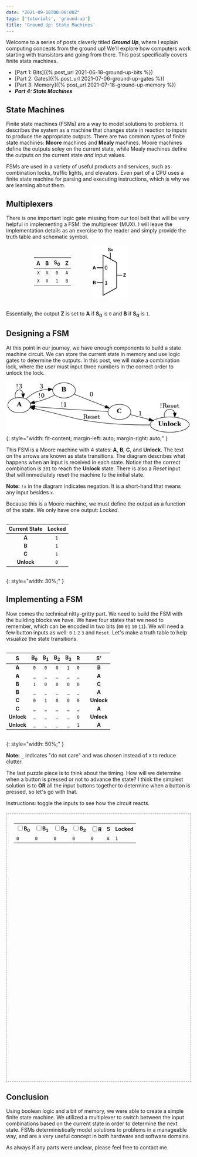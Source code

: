 ```yaml
---
date: "2021-09-18T00:00:00Z"
tags: ['tutorials', 'ground-up']
title: 'Ground Up: State Machines'
---
```


<script src="https://cdnjs.cloudflare.com/ajax/libs/paper.js/0.12.15/paper-full.min.js" integrity="sha512-ovjLI1ZcZe6bw+ImQ21r+sv8q/Vwob2kq7tFidK6E1LWfi0T4uobbmpfEU1//a9h9o5Kkt+MnMWf6rWlg0EiMw==" crossorigin="anonymous" referrerpolicy="no-referrer"></script>
<script type="text/javascript">
    window.globals = {};
    function updateState(checkbox, global) {
        window.globals[global] = checkbox.checked;
        window.globals.updateLock();
        updateTables();
    }
    function updateTables() {
        updateLockTable();
    }
    function updateLockTable() {
        var row = document.getElementById("lockTable").children[0].children[1].children;
        row[0].children[0].innerText = window.globals["lockB0"] ? "1" : "0";
        row[1].children[0].innerText = window.globals["lockB1"] ? "1" : "0";
        row[2].children[0].innerText = window.globals["lockB2"] ? "1" : "0";
        row[3].children[0].innerText = window.globals["lockB3"] ? "1" : "0";
        row[4].children[0].innerText = window.globals["lockR"] ? "1" : "0";
        row[5].children[0].innerText = window.globals["lockS"] || "A";
        row[6].children[0].innerText = window.globals["lockL"] || "1";
    }
    window.onload = function() {
        window.globals.updateLock();
        updateTables()
    }
</script>
<style type="text/css" media="all">
.gate {
    vertical-align: middle;
    width: unset;
}
p.gate {
    vertical-align: unset;
}
.table-div {
    vertical-align: middle;
}
.interactive {
    padding: 20px;
    margin: 20px auto;
    border: 1px dashed gray;
}
.table-div table {
    margin-bottom: 5px;
    margin-top: 5px;
}
table {
    margin: 30px auto;
}
#lock {
    width: 600px;
    height: 600px;
    display: inline-block;
    vertical-align: middle;
    margin-left: 40px;
}
</style>

Welcome to a series of posts cleverly titled ***Ground Up***,
where I explain computing concepts from the ground up! We'll explore
how computers work starting with transistors and going from there.
This post specifically covers finite state machines.

* [Part 1: Bits]({% post_url 2021-06-18-ground-up-bits %})
* [Part 2: Gates]({% post_url 2021-07-06-ground-up-gates %})
* [Part 3: Memory]({% post_url 2021-07-18-ground-up-memory %})
* ***Part 4: State Machines***

## State Machines
Finite state machines (FSMs) are a way to model solutions to problems. It
describes the system as a machine that changes state in reaction to
inputs to produce the appropriate outputs. There are two common types of
finite state machines: **Moore** machines and **Mealy** machines. Moore
machines define the outputs soley on the current state, while Mealy
machines define the outputs on the current state *and* input values.

FSMs are used in a variety of useful products and services, such as
combination locks, traffic lights, and elevators. Even part of a CPU
uses a finite state machine for parsing and executing instructions,
which is why we are learning about them.

## Multiplexers
There is one important logic gate missing from our tool belt that will
be very helpful in implementing a FSM: the multiplexer (MUX). I will leave
the implementation details as an exercise to the reader and simply provide
the truth table and schematic symbol.

<div class="table-div" style="width: 100%; display: inline-block; margin-bottom: 20px;">
<table class="gate" style="margin: 0 10% 0 15%; display: inline-block;">
  <thead>
    <tr>
      <th style="text-align: center">A</th>
      <th style="text-align: center">B</th>
      <th style="text-align: center">S<sub>0</sub></th>
      <th style="text-align: center">Z</th>
    </tr>
  </thead>
  <tbody>
    <tr>
      <td style="text-align: center"><code class="highlighter-rouge">X</code></td>
      <td style="text-align: center"><code class="highlighter-rouge">X</code></td>
      <td style="text-align: center"><code class="highlighter-rouge">0</code></td>
      <td style="text-align: center"><code class="highlighter-rouge">A</code></td>
    </tr>
    <tr>
      <td style="text-align: center"><code class="highlighter-rouge">X</code></td>
      <td style="text-align: center"><code class="highlighter-rouge">X</code></td>
      <td style="text-align: center"><code class="highlighter-rouge">1</code></td>
      <td style="text-align: center"><code class="highlighter-rouge">B</code></td>
    </tr>
  </tbody>
</table>
<img src="/assets/kb/gates/MUX.svg" style="display: inline-block; width: 20%; vertical-align: middle"/>
</div>

Essentially, the output **Z** is set to **A** if **S<sub>0</sub>** is `0` and **B** if **S<sub>0</sub>** is `1`.


## Designing a FSM
At this point in our journey, we have enough components to build a state
machine circuit. We can store the current state in memory and use logic
gates to determine the outputs.  In this post, we will make a combination
lock, where the user must input three numbers in the correct order to
unlock the lock.

![lock-fsm](/assets/ground-up/lock.png)
{: style="width: fit-content; margin-left: auto; margin-right: auto;" }

This FSM is a Moore machine with 4 states: **A**, **B**, **C**, and
**Unlock**. The text on the arrows are known as state transitions.
The diagram describes what happens when an input is received in each
state. Notice that the correct combination is `301` to reach the
**Unlock** state. There is also a *Reset* input that will immediately
reset the machine to the initial state.

**Note:** `!x` in the diagram indicates negation. It is a short-hand that
means any input besides `x`.

Because this is a Moore machine, we must define the output as a function
of the state. We only have one output: *Locked*.

| Current State   | Locked   |
| :-------------: | :------: |
| **A**           | `1`      |
| **B**           | `1`      |
| **C**           | `1`      |
| **Unlock**      | `0`      |
{: style="width: 30%;" }

## Implementing a FSM
Now comes the technical nitty-gritty part. We need to build the FSM
with the building blocks we have. We have four states that we need to
remember, which can be encoded in two bits (`00` `01` `10` `11`). We
will need a few button inputs as well: `0` `1` `2` `3` and `Reset`. Let's
make a truth table to help visualize the state transitions.

| S            | B<sub>0</sub> | B<sub>1</sub> | B<sub>2</sub> | B<sub>3</sub> | R      |        | S'         |
| :----------: | :----:        | :----:        | :----:        | :----:        | :----: | :----: | :----:     |
| **A**        | `0`           | `0`           | `0`           | `1`           | `0`    |        | **B**      |
| **A**        | _             | _             | _             | _             | _      |        | **A**      |
| **B**        | `1`           | `0`           | `0`           | `0`           | `0`    |        | **C**      |
| **B**        | _             | _             | _             | _             | _      |        | **A**      |
| **C**        | `0`           | `1`           | `0`           | `0`           | `0`    |        | **Unlock** |
| **C**        | _             | _             | _             | _             | _      |        | **A**      |
| **Unlock**   | _             | _             | _             | _             | `0`    |        | **Unlock** |
| **Unlock**   | _             | _             | _             | _             | `1`    |        | **A**      |
{: style="width: 50%;" }

**Note:** `_` indicates "do not care" and was chosen instead of `X`
to reduce clutter.

The last puzzle piece is to think about the timing. How will we determine
when a button is pressed or not to advance the state? I think the simplest
solution is to **OR** all the input buttons together to determine when a button
is pressed, so let's go with that.

Instructions: toggle the inputs to see how the circuit reacts.

<div class="interactive">
<div class="table-div">
<table class="gate" id="lockTable">
    <tr>
        <th><input type="checkbox" onclick="updateState(this, 'lockB0');"><label>B<sub>0</sub></label></th>
        <th><input type="checkbox" onclick="updateState(this, 'lockB1');"><label>B<sub>1</sub></label></th>
        <th><input type="checkbox" onclick="updateState(this, 'lockB2');"><label>B<sub>2</sub></label></th>
        <th><input type="checkbox" onclick="updateState(this, 'lockB3');"><label>B<sub>3</sub></label></th>
        <th><input type="checkbox" onclick="updateState(this, 'lockR');"><label>R</label></th>
        <th>S</th>
        <th>Locked</th>
    </tr>
    <tr>
        <td><code>0</code></td>
        <td><code>0</code></td>
        <td><code>0</code></td>
        <td><code>0</code></td>
        <td><code>0</code></td>
        <td><code>A</code></td>
        <td><code>1</code></td>
    </tr>
</table>
</div>

<script type="text/paperscript" canvas="lock">
{% include_relative _ground_up/lock.js %}
</script>
<canvas id="lock" resize></canvas>
</div>

## Conclusion
Using boolean logic and a bit of memory, we were able to create a simple
finite state machine. We utilized a multiplexer to switch between the input
combinations based on the current state in order to determine the next state.
FSMs deterministically model solutions to problems in a manageable way,
and are a very useful concept in both hardware and software domains.

As always if any parts were unclear, please feel free to contact me.
